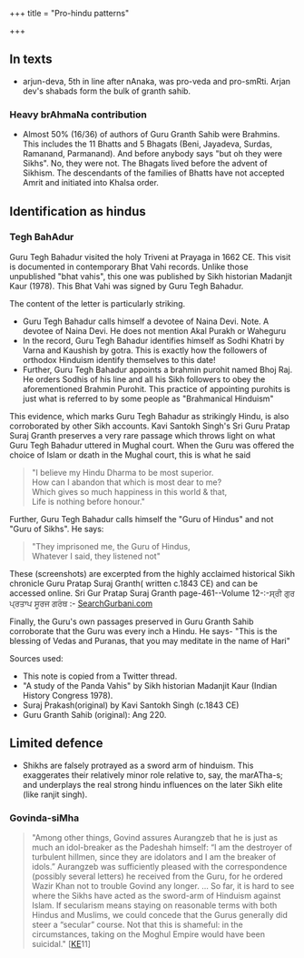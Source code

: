 +++
title = "Pro-hindu patterns"

+++
## In texts
- arjun-deva, 5th in line after nAnaka, was pro-veda and pro-smRti. Arjan dev's shabads form the bulk of granth sahib.

### Heavy brAhmaNa contribution
- Almost 50% (16/36) of authors of Guru Granth Sahib were Brahmins. This includes the 11 Bhatts and 5 Bhagats (Beni, Jayadeva, Surdas, Ramanand, Parmanand). And before anybody says "but oh they were Sikhs". No, they were not. The Bhagats lived before the advent of Sikhism.  The descendants of the families of Bhatts have not accepted Amrit and initiated into Khalsa order.


## Identification as hindus
### Tegh BahAdur
Guru Tegh Bahadur visited the holy Triveni at Prayaga in 1662 CE. This visit is documented in contemporary Bhat Vahi records. Unlike those unpublished "bhat vahis", this one was published by Sikh historian Madanjit Kaur (1978). This Bhat Vahi was signed by Guru Tegh Bahadur.

The content of the letter is particularly striking.

- Guru Tegh Bahadur calls himself a devotee of Naina Devi. Note. A devotee of Naina Devi. He does not mention Akal Purakh or Waheguru
- In the record, Guru Tegh Bahadur identifies himself as Sodhi Khatri by Varna and Kaushish by gotra. This is exactly how the followers of orthodox Hinduism identify themselves to this date!
- Further, Guru Tegh Bahadur appoints a brahmin purohit named Bhoj Raj. He orders Sodhis of his line and all his Sikh followers to obey the aforementioned Brahmin Purohit. This practice of appointing purohits is just what is referred to by some people as "Brahmanical Hinduism"

This evidence, which marks Guru Tegh Bahadur as strikingly Hindu, is also corroborated by other Sikh accounts. Kavi Santokh Singh's Sri Guru Pratap Suraj Granth preserves a very rare passage which throws light on what Guru Tegh Bahadur uttered in Mughal court. When the Guru was offered the choice of Islam or dεath in the Mughal court, this is what he said

> "I believe my Hindu Dharma to be most superior.  
How can I abandon that which is most dear to me?  
Which gives so much happiness in this world & that,  
Life is nothing before honour."  

Further, Guru Tegh Bahadur calls himself the "Guru of Hindus" and not "Guru of Sikhs". He says:

> "They imprisoned me, the Guru of Hindus,  
Whatever I said, they listened not"  

These (screenshots) are excerpted from the highly acclaimed historical Sikh chronicle Guru Pratap Suraj Granth( written c.1843 CE) and can be accessed online. Sri Gur Pratap Suraj Granth page-461--Volume 12-:-ਸ੍ਰੀ ਗੁਰ ਪ੍ਰਤਾਪ ਸੂਰਜ ਗਰੰਥ :- [SearchGurbani.com](https://www.searchgurbani.com/sri-gur-pratap-suraj-granth/page/461/volume/12/hindi)

Finally, the Guru's own passages preserved in Guru Granth Sahib corroborate that the Guru was every inch a Hindu. He says- "This is the blessing of Vedas and Puranas, that you may meditate in the name of Hari"

Sources used:

- This note is copied from a Twitter thread.
- "A study of the Panda Vahis" by Sikh historian Madanjit Kaur (Indian History Congress 1978).
- Suraj Prakash(original) by Kavi Santokh Singh (c.1843 CE)
- Guru Granth Sahib (original): Ang 220.

## Limited defence
- Shikhs are falsely protrayed as a sword arm of hinduism. This exaggerates their relatively minor role relative to, say, the marATha-s; and underplays the real strong hindu influences on the later Sikh elite (like ranjit singh).

### Govinda-siMha
> "Among other things, Govind assures Aurangzeb that he is just as much an idol-breaker as the Padeshah himself: “I am the destroyer of turbulent hillmen, since they are idolators and I am the breaker of idols.” Aurangzeb was sufficiently pleased with the correspondence (possibly several letters) he received from the Guru, for he ordered Wazir Khan not to trouble Govind any longer. ... So far, it is hard to see where the Sikhs have acted as the sword-arm of Hinduism against Islam. If secularism means staying on reasonable terms with both Hindus and Muslims, we could concede that the Gurus generally did steer a “secular” course. Not that this is shameful: in the circumstances, taking on the Moghul Empire would have been suicidal." \[[KE](http://koenraadelst.blogspot.com/2011/12/guru-tegh-bahadurs-martyrdom.html)11\]